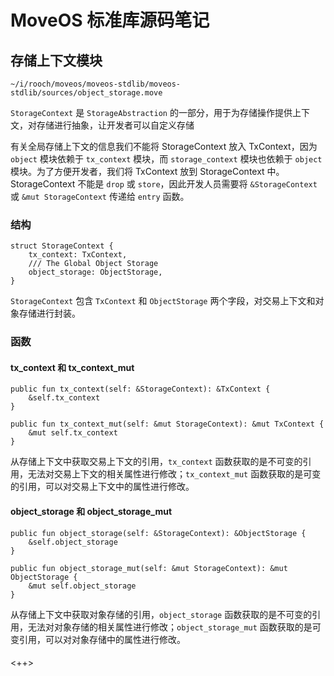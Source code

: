 # MoveOS 标准库源码笔记

## 存储上下文模块

```text
~/i/rooch/moveos/moveos-stdlib/moveos-stdlib/sources/object_storage.move
```

`StorageContext` 是 `StorageAbstraction` 的一部分，用于为存储操作提供上下文，对存储进行抽象，让开发者可以自定义存储

有关全局存储上下文的信息我们不能将 StorageContext 放入 TxContext，因为 `object` 模块依赖于 `tx_context` 模块，而 `storage_context` 模块也依赖于 `object` 模块。为了方便开发者，我们将 TxContext 放到 StorageContext 中。StorageContext 不能是 `drop` 或 `store`，因此开发人员需要将 `&StorageContext` 或 `&mut StorageContext` 传递给 `entry` 函数。

### 结构

```move
struct StorageContext {
    tx_context: TxContext,
    /// The Global Object Storage
    object_storage: ObjectStorage,
}
```

`StorageContext` 包含 `TxContext` 和 `ObjectStorage` 两个字段，对交易上下文和对象存储进行封装。

### 函数

#### tx_context 和 tx_context_mut

```move
public fun tx_context(self: &StorageContext): &TxContext {
    &self.tx_context
}
```

```move
public fun tx_context_mut(self: &mut StorageContext): &mut TxContext {
    &mut self.tx_context
}
```

从存储上下文中获取交易上下文的引用，`tx_context` 函数获取的是不可变的引用，无法对交易上下文的相关属性进行修改；`tx_context_mut` 函数获取的是可变的引用，可以对交易上下文中的属性进行修改。

#### object_storage 和 object_storage_mut

```move
public fun object_storage(self: &StorageContext): &ObjectStorage {
    &self.object_storage
}
```

```move
public fun object_storage_mut(self: &mut StorageContext): &mut ObjectStorage {
    &mut self.object_storage
}
```

从存储上下文中获取对象存储的引用，`object_storage` 函数获取的是不可变的引用，无法对对象存储的相关属性进行修改；`object_storage_mut` 函数获取的是可变引用，可以对对象存储中的属性进行修改。

#### 
<++>
